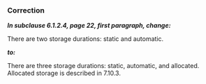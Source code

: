 ### Correction

***In subclause 6.1.2.4, page 22, first paragraph, change:***

There are two storage durations: static and automatic.

***to:***

There are three storage durations: static, automatic, and allocated. Allocated
storage is described in 7.10.3.
